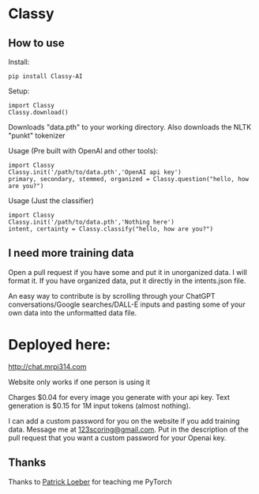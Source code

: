 # Classy
## How to use
Install: 
<pre><code>pip install Classy-AI</code></pre>
Setup:
<pre><code>import Classy
Classy.download()</code></pre>
Downloads "data.pth" to your working directory. Also downloads the NLTK "punkt" tokenizer

Usage (Pre built with OpenAI and other tools):
<pre><code>import Classy
Classy.init('/path/to/data.pth','OpenAI api key')
primary, secondary, stemmed, organized = Classy.question("hello, how are you?")</code></pre>
Usage (Just the classifier)
<pre><code>import Classy
Classy.init('/path/to/data.pth','Nothing here')
intent, certainty = Classy.classify("hello, how are you?")</code></pre>

## I need more training data

Open a pull request if you have some and put it in unorganized data. I will format it. If you have organized data, put it directly in the intents.json file.

An easy way to contribute is by scrolling through your ChatGPT conversations/Google searches/DALL-E inputs and pasting some of your own data into the unformatted data file.
# Deployed here:
http://chat.mrpi314.com

Website only works if one person is using it

Charges $0.04 for every image you generate with your api key. Text generation is $0.15 for 1M input tokens (almost nothing).

I can add a custom password for you on the website if you add training data. Message me at 123scoring@gmail.com. Put in the description of the pull request that you want a custom password for your Openai key. 


## Thanks
Thanks to [Patrick Loeber](https://github.com/patrickloeber) for teaching me PyTorch
